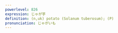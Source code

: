 ```yaml
---
powerlevel: 826
expression: じゃが芋
definition: (n,uk) potato (Solanum tuberosum); (P)
pronunciation: じゃがいも
---
```

